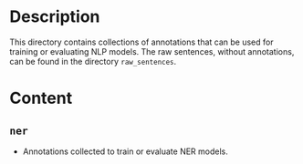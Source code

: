 # Description
This directory contains collections of annotations that can be used 
for training or evaluating NLP models.
The raw sentences, without annotations, can be found in the 
directory `raw_sentences`.

# Content
## `ner`
- Annotations collected to train or evaluate NER models. 
